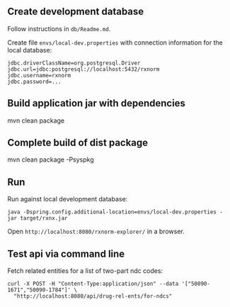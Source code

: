## Create development database
Follow instructions in `db/Readme.md`.

Create file `envs/local-dev.properties` with connection information for the local database:
```
jdbc.driverClassName=org.postgresql.Driver
jdbc.url=jdbc:postgresql://localhost:5432/rxnorm
jdbc.username=rxnorm
jdbc.password=...
```

## Build application jar with dependencies
mvn clean package

## Complete build of dist package
mvn clean package -Psyspkg

## Run
Run against local development database:
```
java -Dspring.config.additional-location=envs/local-dev.properties -jar target/rxnx.jar
```

Open `http://localhost:8080/rxnorm-explorer/` in a browser.

## Test api via command line
Fetch related entities for a list of two-part ndc codes:
```
curl -X POST -H "Content-Type:application/json" --data '["50090-1671","50090-1784"]' \
  "http://localhost:8080/api/drug-rel-ents/for-ndcs"
```
